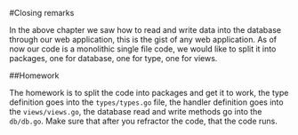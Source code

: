 #Closing remarks

In the above chapter we saw how to read and write data into the database through our web application, this is the gist of any web application. 
As of now our code is a monolithic single file code, we would like to split it into packages, one for database, one for type, one for views.

##Homework

The homework is to split the code into packages and get it to work, the type definition goes into the `types/types.go` file, the handler definition 
goes into the `views/views.go`, the database read and write methods go into the `db/db.go`. Make sure that after you refractor the code, that
the code runs. 
